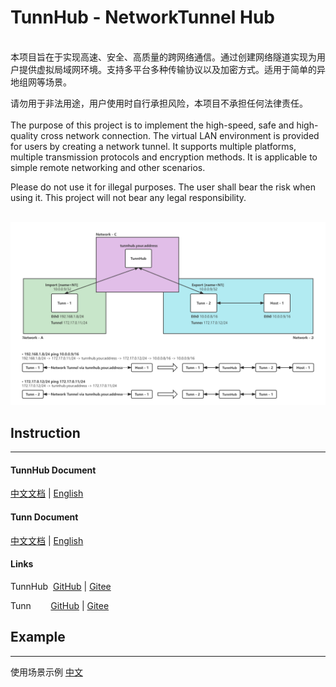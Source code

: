 # TunnHub - NetworkTunnel Hub

<br>
本项目旨在于实现高速、安全、高质量的跨网络通信。通过创建网络隧道实现为用户提供虚拟局域网环境。支持多平台多种传输协议以及加密方式。适用于简单的异地组网等场景。

请勿用于非法用途，用户使用时自行承担风险，本项目不承担任何法律责任。
<br>
<br>
The purpose of this project is to implement the high-speed, safe and high-quality cross network connection. The virtual
LAN environment is provided for users by creating a network tunnel. It supports multiple platforms, multiple
transmission protocols and encryption methods. It is applicable to simple remote networking and other scenarios.

Please do not use it for illegal purposes. The user shall bear the risk when using it. This project will not bear any
legal responsibility.
<br>
<br>

![img](./doc/img/general.jpg)

## Instruction

------

#### TunnHub Document

[中文文档](./doc/tunnhub_cn.md) | [English](./doc/tunnhub_en.md)

#### Tunn Document

[中文文档](./doc/tunn_cn.md) | [English](./doc/tunn_en.md)

#### Links

TunnHub&nbsp; [GitHub](https://github.com/yaooovesm/tunn-hub) | [Gitee](https://gitee.com/jackrabbit872568318/tunn-hub)

Tunn&nbsp;&nbsp;&nbsp;&nbsp;&nbsp;&nbsp;&nbsp; [GitHub](https://github.com/yaooovesm/tunn)
| [Gitee](https://gitee.com/jackrabbit872568318/tunn)

## Example

------

使用场景示例 [中文](./doc/full_install.md)